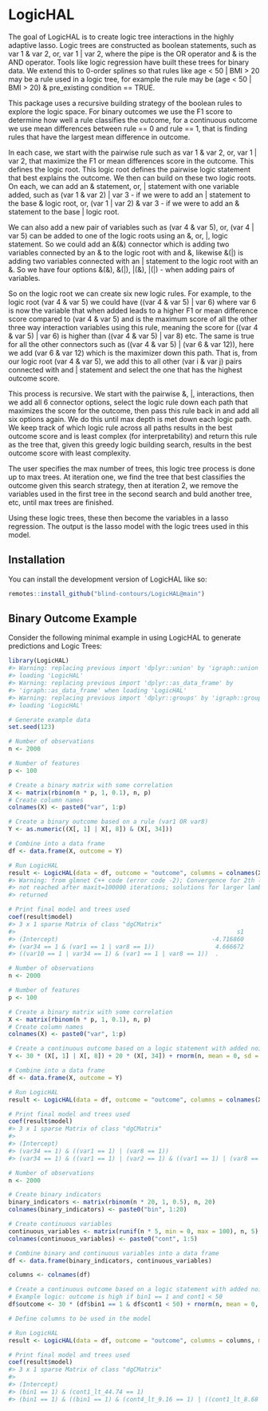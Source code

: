 
# LogicHAL

<!-- badges: start -->
<!-- badges: end -->

The goal of LogicHAL is to create logic tree interactions in the highly
adaptive lasso. Logic trees are constructed as boolean statements, such
as var 1 & var 2, or, var 1 \| var 2, where the pipe is the OR operator
and & is the AND operator. Tools like logic regression have built these
trees for binary data. We extend this to 0-order splines so that rules
like age \< 50 \| BMI \> 20 may be a rule used in a logic tree, for
example the rule may be (age \< 50 \| BMI \> 20) & pre_existing
condition == TRUE.

This package uses a recursive building strategy of the boolean rules to
explore the logic space. For binary outcomes we use the F1 score to
determine how well a rule classifies the outcome, for a continuous
outcome we use mean differences between rule == 0 and rule == 1, that is
finding rules that have the largest mean difference in outcome.

In each case, we start with the pairwise rule such as var 1 & var 2, or,
var 1 \| var 2, that maximize the F1 or mean differences score in the
outcome. This defines the logic root. This logic root defines the
pairwise logic statement that best explains the outcome. We then can
build on these two logic roots. On each, we can add an & statement, or,
\| statement with one variable added, such as (var 1 & var 2) \| var 3 -
if we were to add an \| statement to the base & logic root, or, (var 1
\| var 2) & var 3 - if we were to add an & statement to the base \|
logic root.

We can also add a new pair of variables such as (var 4 & var 5), or,
(var 4 \| var 5) can be added to one of the logic roots using an &, or,
\|, logic statement. So we could add an &(&) connector which is adding
two variables connected by an & to the logic root with and &, likewise
&(\|) is adding two variables connected with an \| statement to the
logic root with an &. So we have four options &(&), &(\|), \|(&),
\|(\|) - when adding pairs of variables.

So on the logic root we can create six new logic rules. For example, to
the logic root (var 4 & var 5) we could have ((var 4 & var 5) \| var 6)
where var 6 is now the variable that when added leads to a higher F1 or
mean difference score compared to (var 4 & var 5) and is the maximum
score of all the other three way interaction variables using this rule,
meaning the score for ((var 4 & var 5) \| var 6) is higher than ((var 4
& var 5) \| var 8) etc. The same is true for all the other connectors
such as ((var 4 & var 5) \| (var 6 & var 12)), here we add (var 6 & var
12) which is the maximizer down this path. That is, from our logic root
(var 4 & var 5), we add this to all other (var i & var j) pairs
connected with and \| statement and select the one that has the highest
outcome score.

This process is recursive. We start with the pairwise &, \|,
interactions, then we add all 6 connector options, select the logic rule
down each path that maximizes the score for the outcome, then pass this
rule back in and add all six options again. We do this until max depth
is met down each logic path. We keep track of which logic rule across
all paths results in the best outcome score and is least complex (for
interpretability) and return this rule as the tree that, given this
greedy logic building search, results in the best outcome score with
least complexity.

The user specifies the max number of trees, this logic tree process is
done up to max trees. At iteration one, we find the tree that best
classifies the outcome given this search strategy, then at iteration 2,
we remove the variables used in the first tree in the second search and
buld another tree, etc, until max trees are finished.

Using these logic trees, these then become the variables in a lasso
regression. The output is the lasso model with the logic trees used in
this model.

## Installation

You can install the development version of LogicHAL like so:

``` r
remotes::install_github("blind-contours/LogicHAL@main")
```

## Binary Outcome Example

Consider the following minimal example in using LogicHAL to generate
predictions and Logic Trees:

``` r
library(LogicHAL)
#> Warning: replacing previous import 'dplyr::union' by 'igraph::union' when
#> loading 'LogicHAL'
#> Warning: replacing previous import 'dplyr::as_data_frame' by
#> 'igraph::as_data_frame' when loading 'LogicHAL'
#> Warning: replacing previous import 'dplyr::groups' by 'igraph::groups' when
#> loading 'LogicHAL'

# Generate example data
set.seed(123)

# Number of observations
n <- 2000

# Number of features
p <- 100

# Create a binary matrix with some correlation
X <- matrix(rbinom(n * p, 1, 0.1), n, p)
# Create column names
colnames(X) <- paste0("var", 1:p)

# Create a binary outcome based on a rule (var1 OR var8)
Y <- as.numeric((X[, 1] | X[, 8]) & (X[, 34]))

# Combine into a data frame
df <- data.frame(X, outcome = Y)

# Run LogicHAL
result <- LogicHAL(data = df, outcome = "outcome", columns = colnames(X), max_trees = 2, max_depth = 3, family = "binomial")
#> Warning: from glmnet C++ code (error code -2); Convergence for 2th lambda value
#> not reached after maxit=100000 iterations; solutions for larger lambdas
#> returned

# Print final model and trees used
coef(result$model)
#> 3 x 1 sparse Matrix of class "dgCMatrix"
#>                                                              s1
#> (Intercept)                                           -4.716860
#> (var34 == 1 & (var1 == 1 | var8 == 1))                 4.666672
#> ((var10 == 1 | var34 == 1) & (var1 == 1 | var8 == 1))  .
```

``` r
# Number of observations
n <- 2000

# Number of features
p <- 100

# Create a binary matrix with some correlation
X <- matrix(rbinom(n * p, 1, 0.1), n, p)
# Create column names
colnames(X) <- paste0("var", 1:p)

# Create a continuous outcome based on a logic statement with added noise
Y <- 30 * (X[, 1] | X[, 8]) + 20 * (X[, 34]) + rnorm(n, mean = 0, sd = 0.1)

# Combine into a data frame
df <- data.frame(X, outcome = Y)

# Run LogicHAL
result <- LogicHAL(data = df, outcome = "outcome", columns = colnames(X), max_trees = 2, max_depth = 3, family = "gaussian")

# Print final model and trees used
coef(result$model)
#> 3 x 1 sparse Matrix of class "dgCMatrix"
#>                                                                                 s1
#> (Intercept)                                                               7.479121
#> (var34 == 1) & ((var1 == 1) | (var8 == 1))                               31.174558
#> (var34 == 1) & ((var1 == 1) | (var2 == 1) & ((var1 == 1) | (var8 == 1)))  .
```

``` r
# Number of observations
n <- 2000

# Create binary indicators
binary_indicators <- matrix(rbinom(n * 20, 1, 0.5), n, 20)
colnames(binary_indicators) <- paste0("bin", 1:20)

# Create continuous variables
continuous_variables <- matrix(runif(n * 5, min = 0, max = 100), n, 5)
colnames(continuous_variables) <- paste0("cont", 1:5)

# Combine binary and continuous variables into a data frame
df <- data.frame(binary_indicators, continuous_variables)

columns <- colnames(df)

# Create a continuous outcome based on a logic statement with added noise
# Example logic: outcome is high if bin1 == 1 and cont1 < 50
df$outcome <- 30 * (df$bin1 == 1 & df$cont1 < 50) + rnorm(n, mean = 0, sd = 1)

# Define columns to be used in the model

# Run LogicHAL
result <- LogicHAL(data = df, outcome = "outcome", columns = columns, max_trees = 2, max_depth = 3, family = "gaussian")

# Print final model and trees used
coef(result$model)
#> 3 x 1 sparse Matrix of class "dgCMatrix"
#>                                                                                                            s1
#> (Intercept)                                                                                          1.669449
#> (bin1 == 1) & (cont1_lt_44.74 == 1)                                                                 25.408117
#> (bin1 == 1) & ((bin1 == 1) & (cont4_lt_9.16 == 1) | ((cont1_lt_8.68 == 1) | (cont1_lt_44.74 == 1)))  .
```
